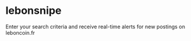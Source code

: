 # lebonsnipe
Enter your search criteria and receive real-time alerts for new postings on leboncoin.fr
